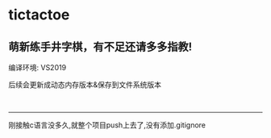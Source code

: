 # tictactoe

## 萌新练手井字棋，有不足还请多多指教!

编译环境: VS2019

后续会更新成动态内存版本&保存到文件系统版本

</br>

---
刚接触c语言没多久,就整个项目push上去了,没有添加.gitignore
